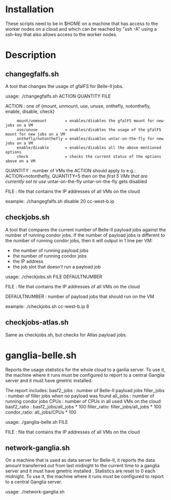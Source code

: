 # Installation

These scripts need to be in $HOME on a machine that has access to the worker nodes on a cloud and which can be reached by "ssh -A" using a ssh-key that also allows access to the worker nodes.


# Description

## changegfalfs.sh

A tool that changes the usage of gfalFS for Belle-II jobs.


usage: ./changegfalfs.sh ACTION QUANTITY FILE

ACTION : one of {mount, unmount, use, unuse, onthefly, notonthefly, enable, disable, check}

         mount/unmount        = enables/disables the gfalFS mount for new jobs on a VM
         use/unuse            = enables/disables the usage of the gfalFS mount for new jobs on a VM
         onthefly/notonthefly = enables/disables untar-on-the-fly for new jobs on a VM
         enable/disable       = enables/disables all the above mentioned options
         check                = checks the current status of the options above on a VM

QUANTITY : number of VMs the ACTION should apply to
           e.g.: ACTION=notonthefly, QUANTITY=5 then on the *first 5 VMs that are currently set to use* untar-on-the-fly untar-on-the-fly gets disabled

FILE : file that contains the IP addresses of all VMs on the cloud

example: ./changegfalfs.sh disable 20 cc-west-b.ip


## checkjobs.sh

A tool that compares the current number of Belle-II payload jobs against the number of running condor jobs.
If the number of payload jobs is different to the number of running condor jobs, then it will output in 1 line per VM:
- the number of running payload jobs
- the number of running condor jobs
- the IP address
- the job slot that doesn't run a payload job

usage: ./checkjobs.sh FILE DEFAULTNUMBER

FILE          : file that contains the IP addresses of all VMs on the cloud

DEFAULTNUMBER : number of payload jobs that should run on the VM

example: ./checkjobs.sh cc-west-b.ip 8


## checkjobs-atlas.sh

Same as checkjobs.sh, but checks for Atlas payload jobs.


# ganglia-belle.sh

Reports the usage statistics for the whole cloud to a ganlia server. To use it, the machine where it runs must be configured to report to a central Ganglia server and it must have gmetric installed.

The report includes:
basf2_jobs  :  number of Belle-II payload jobs
filler_jobs :  number of filler jobs when no payload was found
all_jobs    :  number of running condor jobs
CPUs        :  number of CPUs in all used VMs on the cloud
basf2_ratio :  basf2_jobs/all_jobs * 100 
filler_ratio:  filler_jobs/all_jobs * 100
condor_ratio:  all_jobs/CPUs * 100


usage: ./ganglia-belle.sh FILE

FILE : file that contains the IP addresses of all VMs on the cloud



## network-ganglia.sh

On a machine that is used as data server for Belle-II, it reports the data amount transferred out from last midnight to the current time to a ganglia server and it must have gmetric installed .
Statistics are reset to 0 each midnight.
To use it, the machine where it runs must be configured to report to a central Ganglia server.

usage: ./network-ganglia.sh



